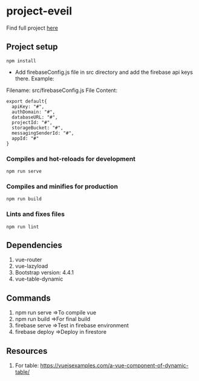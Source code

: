 # project-eveil
Find full project [here](http://e-veil.web.app/)


## Project setup
```
npm install
```
* Add firebaseConfig.js file in src directory and add the firebase api keys there.
Example:

Filename: src/firebaseConfig.js
File Content:
```
export default{
  apiKey: "#",
  authDomain: "#",
  databaseURL: "#",
  projectId: "#",
  storageBucket: "#",
  messagingSenderId: "#",
  appId: "#"
}
```

### Compiles and hot-reloads for development
```
npm run serve
```

### Compiles and minifies for production
```
npm run build
```

### Lints and fixes files
```
npm run lint
```

## Dependencies
1. vue-router
2. vue-lazyload
3. Bootstrap version: 4.4.1
4. vue-table-dynamic

## Commands
1. npm run serve    =>To compile vue
2. npm run build    =>For final build
3. firebase serve   =>Test in firebase environment
4. firebase deploy  =>Deploy in firestore


## Resources
1. For table: https://vuejsexamples.com/a-vue-component-of-dynamic-table/

